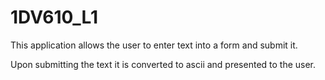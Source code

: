 # 1DV610_L1
This application allows the user to enter text into a form and submit it. 

Upon submitting the text it is converted to ascii and presented to the user.
